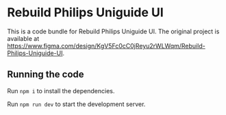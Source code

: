 
  # Rebuild Philips Uniguide UI

  This is a code bundle for Rebuild Philips Uniguide UI. The original project is available at https://www.figma.com/design/KgV5Fc0cC0jReyu2rWLWqm/Rebuild-Philips-Uniguide-UI.

  ## Running the code

  Run `npm i` to install the dependencies.

  Run `npm run dev` to start the development server.
  
